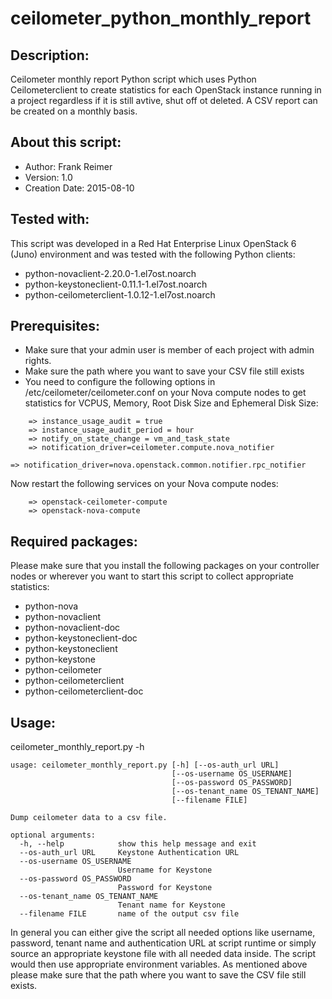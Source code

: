 # ceilometer_python_monthly_report

Description:
------------
Ceilometer monthly report Python script which uses Python Ceilometerclient to create statistics for each OpenStack instance running in a project regardless if it is still avtive, shut off ot deleted. A CSV report can be created on a monthly basis.

About this script:
------------------
- Author: Frank Reimer
- Version: 1.0
- Creation Date: 2015-08-10

Tested with:
------------
This script was developed in a Red Hat Enterprise Linux OpenStack 6 (Juno) environment and was tested with the following Python clients:
- python-novaclient-2.20.0-1.el7ost.noarch
- python-keystoneclient-0.11.1-1.el7ost.noarch
- python-ceilometerclient-1.0.12-1.el7ost.noarch

Prerequisites:
--------------
- Make sure that your admin user is member of each project with admin rights.
- Make sure the path where you want to save your CSV file still exists
- You need to configure the following options in /etc/ceilometer/ceilometer.conf on your Nova compute nodes to get statistics for VCPUS, Memory, Root Disk Size and Ephemeral Disk Size:
```
	=> instance_usage_audit = true
	=> instance_usage_audit_period = hour
	=> notify_on_state_change = vm_and_task_state
	=> notification_driver=ceilometer.compute.nova_notifier
```
	=> notification_driver=nova.openstack.common.notifier.rpc_notifier
   Now restart the following services on your Nova compute nodes:
```
	=> openstack-ceilometer-compute
	=> openstack-nova-compute
```

Required packages:
------------------
Please make sure that you install the following packages on your controller nodes or wherever you want to start this script to collect appropriate statistics:
- python-nova
- python-novaclient
- python-novaclient-doc
- python-keystoneclient-doc
- python-keystoneclient
- python-keystone
- python-ceilometer
- python-ceilometerclient
- python-ceilometerclient-doc

Usage:
-----
ceilometer_monthly_report.py -h
```
usage: ceilometer_monthly_report.py [-h] [--os-auth_url URL]
                                    [--os-username OS_USERNAME]
                                    [--os-password OS_PASSWORD]
                                    [--os-tenant_name OS_TENANT_NAME]
                                    [--filename FILE]

Dump ceilometer data to a csv file.

optional arguments:
  -h, --help            show this help message and exit
  --os-auth_url URL     Keystone Authentication URL
  --os-username OS_USERNAME
                        Username for Keystone
  --os-password OS_PASSWORD
                        Password for Keystone
  --os-tenant_name OS_TENANT_NAME
                        Tenant name for Keystone
  --filename FILE       name of the output csv file
```

In general you can either give the script all needed options like username, password, tenant name and authentication URL at script runtime or simply source an appropriate keystone file with all needed data inside. The script would then use appropriate environment variables. As mentioned above please make sure that the path where you want to save the CSV file still exists.
